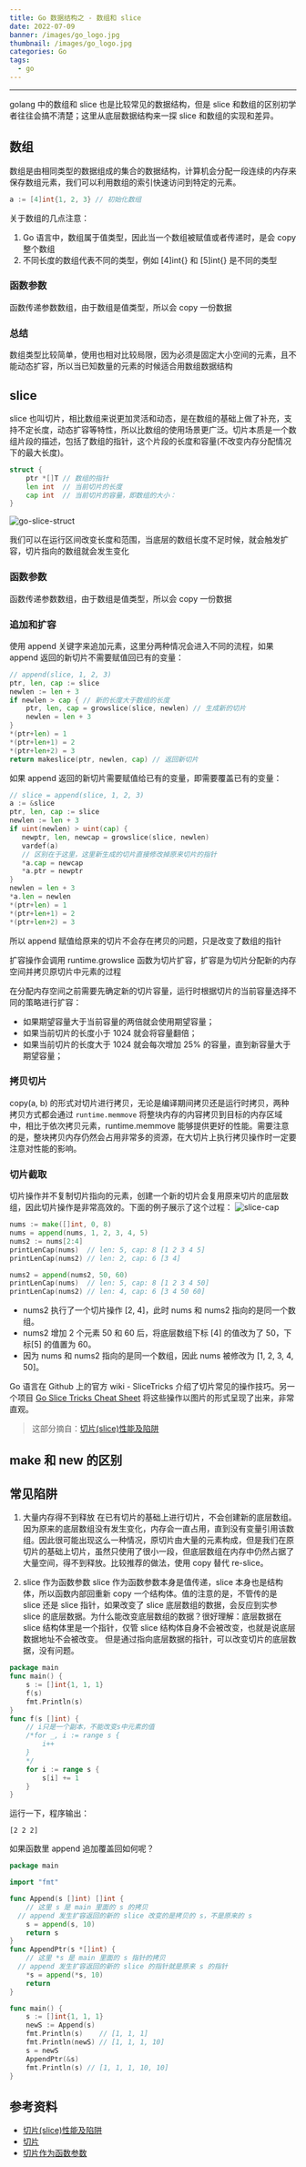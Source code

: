 ```yaml
---
title: Go 数据结构之 - 数组和 slice
date: 2022-07-09
banner: /images/go_logo.jpg
thumbnail: /images/go_logo.jpg
categories: Go
tags:
  - go
---
```

----------------------------------

golang 中的数组和 slice 也是比较常见的数据结构，但是 slice 和数组的区别初学者往往会搞不清楚；这里从底层数据结构来一探 slice 和数组的实现和差异。

<!-- More -->

## 数组
数组是由相同类型的数据组成的集合的数据结构，计算机会分配一段连续的内存来保存数组元素，我们可以利用数组的索引快速访问到特定的元素。 

```go
a := [4]int{1, 2, 3} // 初始化数组
```

关于数组的几点注意：
1. Go 语言中，数组属于值类型，因此当一个数组被赋值或者传递时，是会 copy 整个数组
2. 不同长度的数组代表不同的类型，例如 [4]int{} 和 [5]int{} 是不同的类型

### 函数参数
函数传递参数数组，由于数组是值类型，所以会 copy 一份数据

### 总结
数组类型比较简单，使用也相对比较局限，因为必须是固定大小空间的元素，且不能动态扩容，所以当已知数量的元素的时候适合用数组数据结构

## slice
slice 也叫切片，相比数组来说更加灵活和动态，是在数组的基础上做了补充，支持不定长度，动态扩容等特性，所以比数组的使用场景更广泛。切片本质是一个数组片段的描述，包括了数组的指针，这个片段的长度和容量(不改变内存分配情况下的最大长度)。

```go
struct {
    ptr *[]T // 数组的指针
    len int  // 当前切片的长度
    cap int  // 当前切片的容量，即数组的大小：
}
```

![go-slice-struct](/images/golang-slice-struct.png)

我们可以在运行区间改变长度和范围，当底层的数组长度不足时候，就会触发扩容，切片指向的数组就会发生变化

### 函数参数
函数传递参数数组，由于数组是值类型，所以会 copy 一份数据

### 追加和扩容
使用 append 关键字来追加元素，这里分两种情况会进入不同的流程，如果 append 返回的新切片不需要赋值回已有的变量：
```go
// append(slice, 1, 2, 3)
ptr, len, cap := slice
newlen := len + 3
if newlen > cap { // 新的长度大于数组的长度
    ptr, len, cap = growslice(slice, newlen) // 生成新的切片
    newlen = len + 3
}
*(ptr+len) = 1
*(ptr+len+1) = 2
*(ptr+len+2) = 3
return makeslice(ptr, newlen, cap) // 返回新切片
```

如果 append 返回的新切片需要赋值给已有的变量，即需要覆盖已有的变量：
```go
// slice = append(slice, 1, 2, 3)
a := &slice
ptr, len, cap := slice
newlen := len + 3
if uint(newlen) > uint(cap) {
   newptr, len, newcap = growslice(slice, newlen)
   vardef(a)
   // 区别在于这里，这里新生成的切片直接修改掉原来切片的指针
   *a.cap = newcap 
   *a.ptr = newptr
}
newlen = len + 3
*a.len = newlen
*(ptr+len) = 1
*(ptr+len+1) = 2
*(ptr+len+2) = 3
```
所以 append 赋值给原来的切片不会存在拷贝的问题，只是改变了数组的指针

扩容操作会调用 runtime.growslice 函数为切片扩容，扩容是为切片分配新的内存空间并拷贝原切片中元素的过程

在分配内存空间之前需要先确定新的切片容量，运行时根据切片的当前容量选择不同的策略进行扩容：
- 如果期望容量大于当前容量的两倍就会使用期望容量；
- 如果当前切片的长度小于 1024 就会将容量翻倍；
- 如果当前切片的长度大于 1024 就会每次增加 25% 的容量，直到新容量大于期望容量；

### 拷贝切片
copy(a, b) 的形式对切片进行拷贝，无论是编译期间拷贝还是运行时拷贝，两种拷贝方式都会通过 `runtime.memmove` 将整块内存的内容拷贝到目标的内存区域中，相比于依次拷贝元素，runtime.memmove 能够提供更好的性能。需要注意的是，整块拷贝内存仍然会占用非常多的资源，在大切片上执行拷贝操作时一定要注意对性能的影响。

### 切片截取
切片操作并不复制切片指向的元素，创建一个新的切片会复用原来切片的底层数组，因此切片操作是非常高效的。下面的例子展示了这个过程：
![slice-cap](/images/slice-cap.jpeg)

```go
nums := make([]int, 0, 8)
nums = append(nums, 1, 2, 3, 4, 5)
nums2 := nums[2:4]
printLenCap(nums)  // len: 5, cap: 8 [1 2 3 4 5]
printLenCap(nums2) // len: 2, cap: 6 [3 4]

nums2 = append(nums2, 50, 60)
printLenCap(nums)  // len: 5, cap: 8 [1 2 3 4 50]
printLenCap(nums2) // len: 4, cap: 6 [3 4 50 60]
```

- nums2 执行了一个切片操作 [2, 4]，此时 nums 和 nums2 指向的是同一个数组。
- nums2 增加 2 个元素 50 和 60 后，将底层数组下标 [4] 的值改为了 50，下标[5] 的值置为 60。
- 因为 nums 和 nums2 指向的是同一个数组，因此 nums 被修改为 [1, 2, 3, 4, 50]。

Go 语言在 Github 上的官方 wiki - SliceTricks 介绍了切片常见的操作技巧。另一个项目 [Go Slice Tricks Cheat Sheet](https://ueokande.github.io/go-slice-tricks/) 将这些操作以图片的形式呈现了出来，非常直观。

> 这部分摘自：[切片(slice)性能及陷阱](https://geektutu.com/post/hpg-slice.html)

## make 和 new 的区别

## 常见陷阱
1. 大量内存得不到释放
在已有切片的基础上进行切片，不会创建新的底层数组。因为原来的底层数组没有发生变化，内存会一直占用，直到没有变量引用该数组。因此很可能出现这么一种情况，原切片由大量的元素构成，但是我们在原切片的基础上切片，虽然只使用了很小一段，但底层数组在内存中仍然占据了大量空间，得不到释放。比较推荐的做法，使用 copy 替代 re-slice。

2. slice 作为函数参数
slice 作为函数参数本身是值传递，slice 本身也是结构体，所以函数内部回重新 copy 一个结构体。值的注意的是，不管传的是 slice 还是 slice 指针，如果改变了 slice 底层数组的数据，会反应到实参 slice 的底层数据。为什么能改变底层数组的数据？很好理解：底层数据在 slice 结构体里是一个指针，仅管 slice 结构体自身不会被改变，也就是说底层数据地址不会被改变。 但是通过指向底层数据的指针，可以改变切片的底层数据，没有问题。
```go
package main
func main() {
    s := []int{1, 1, 1}
    f(s)
    fmt.Println(s)
}
func f(s []int) {
    // i只是一个副本，不能改变s中元素的值
    /*for _, i := range s {
        i++
    }
    */
    for i := range s {
        s[i] += 1
    }
}
```
运行一下，程序输出：
```
[2 2 2]
```
如果函数里 append 追加覆盖回如何呢？
```go
package main

import "fmt"

func Append(s []int) []int {
	// 这里 s 是 main 里面的 s 的拷贝
  // append 发生扩容返回的新的 slice 改变的是拷贝的 s，不是原来的 s
	s = append(s, 10)
	return s
}
func AppendPtr(s *[]int) {
	// 这里 *s 是 main 里面的 s 指针的拷贝
  // append 发生扩容返回的新的 slice 的指针就是原来 s 的指针
	*s = append(*s, 10)
	return
}

func main() {
	s := []int{1, 1, 1}
	newS := Append(s)
	fmt.Println(s)    // [1, 1, 1]
	fmt.Println(newS) // [1, 1, 1, 10]
	s = newS
	AppendPtr(&s)
	fmt.Println(s) // [1, 1, 1, 10, 10]
}
```

## 参考资料
- [切片(slice)性能及陷阱](https://geektutu.com/post/hpg-slice.html)
- [切片](https://draveness.me/golang/docs/part2-foundation/ch03-datastructure/golang-array-and-slice/)
- [切片作为函数参数](https://www.bookstack.cn/read/qcrao-Go-Questions/%E6%95%B0%E7%BB%84%E5%92%8C%E5%88%87%E7%89%87-%E5%88%87%E7%89%87%E4%BD%9C%E4%B8%BA%E5%87%BD%E6%95%B0%E5%8F%82%E6%95%B0.md)